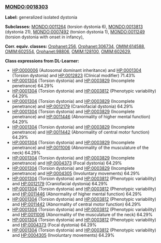 
### [MONDO:0018303](http://purl.obolibrary.org/obo/MONDO_0018303)
**Label:** generalized isolated dystonia

**Subclasses:** [MONDO:0011264](http://purl.obolibrary.org/obo/MONDO_0011264) (torsion dystonia 6), [MONDO:0013813](http://purl.obolibrary.org/obo/MONDO_0013813) (dystonia 21), [MONDO:0007492](http://purl.obolibrary.org/obo/MONDO_0007492) (torsion dystonia 1), [MONDO:0011249](http://purl.obolibrary.org/obo/MONDO_0011249) (torsion dystonia with onset in infancy), 

**Corr. equiv. classes:** [Orphanet:256](http://www.orpha.net/ORDO/Orphanet_256), [Orphanet:306734](http://www.orpha.net/ORDO/Orphanet_306734), [OMIM:614588](http://purl.obolibrary.org/obo/OMIM_614588), [OMIM:602554](http://purl.obolibrary.org/obo/OMIM_602554), [Orphanet:98806](http://www.orpha.net/ORDO/Orphanet_98806), [OMIM:128100](http://purl.obolibrary.org/obo/OMIM_128100), [OMIM:602629](http://purl.obolibrary.org/obo/OMIM_602629), 

**Class expressions from DL-Learner:**

- [HP:0000006](http://purl.obolibrary.org/obo/HP_0000006) (Autosomal dominant inheritance) and [HP:0001304](http://purl.obolibrary.org/obo/HP_0001304) (Torsion dystonia) and [HP:0012823](http://purl.obolibrary.org/obo/HP_0012823) (Clinical modifier) 71.43%
- [HP:0001304](http://purl.obolibrary.org/obo/HP_0001304) (Torsion dystonia) and [HP:0003829](http://purl.obolibrary.org/obo/HP_0003829) (Incomplete penetrance) 64.29%
- [HP:0001304](http://purl.obolibrary.org/obo/HP_0001304) (Torsion dystonia) and [HP:0003812](http://purl.obolibrary.org/obo/HP_0003812) (Phenotypic variability) 64.29%
- [HP:0001304](http://purl.obolibrary.org/obo/HP_0001304) (Torsion dystonia) and [HP:0003829](http://purl.obolibrary.org/obo/HP_0003829) (Incomplete penetrance) and [HP:0012179](http://purl.obolibrary.org/obo/HP_0012179) (Craniofacial dystonia) 64.29%
- [HP:0001304](http://purl.obolibrary.org/obo/HP_0001304) (Torsion dystonia) and [HP:0003829](http://purl.obolibrary.org/obo/HP_0003829) (Incomplete penetrance) and [HP:0011446](http://purl.obolibrary.org/obo/HP_0011446) (Abnormality of higher mental function) 64.29%
- [HP:0001304](http://purl.obolibrary.org/obo/HP_0001304) (Torsion dystonia) and [HP:0003829](http://purl.obolibrary.org/obo/HP_0003829) (Incomplete penetrance) and [HP:0011442](http://purl.obolibrary.org/obo/HP_0011442) (Abnormality of central motor function) 64.29%
- [HP:0001304](http://purl.obolibrary.org/obo/HP_0001304) (Torsion dystonia) and [HP:0003829](http://purl.obolibrary.org/obo/HP_0003829) (Incomplete penetrance) and [HP:0011006](http://purl.obolibrary.org/obo/HP_0011006) (Abnormality of the musculature of the neck) 64.29%
- [HP:0001304](http://purl.obolibrary.org/obo/HP_0001304) (Torsion dystonia) and [HP:0003829](http://purl.obolibrary.org/obo/HP_0003829) (Incomplete penetrance) and [HP:0004373](http://purl.obolibrary.org/obo/HP_0004373) (Focal dystonia) 64.29%
- [HP:0001304](http://purl.obolibrary.org/obo/HP_0001304) (Torsion dystonia) and [HP:0003829](http://purl.obolibrary.org/obo/HP_0003829) (Incomplete penetrance) and [HP:0004305](http://purl.obolibrary.org/obo/HP_0004305) (Involuntary movements) 64.29%
- [HP:0001304](http://purl.obolibrary.org/obo/HP_0001304) (Torsion dystonia) and [HP:0003812](http://purl.obolibrary.org/obo/HP_0003812) (Phenotypic variability) and [HP:0012179](http://purl.obolibrary.org/obo/HP_0012179) (Craniofacial dystonia) 64.29%
- [HP:0001304](http://purl.obolibrary.org/obo/HP_0001304) (Torsion dystonia) and [HP:0003812](http://purl.obolibrary.org/obo/HP_0003812) (Phenotypic variability) and [HP:0011446](http://purl.obolibrary.org/obo/HP_0011446) (Abnormality of higher mental function) 64.29%
- [HP:0001304](http://purl.obolibrary.org/obo/HP_0001304) (Torsion dystonia) and [HP:0003812](http://purl.obolibrary.org/obo/HP_0003812) (Phenotypic variability) and [HP:0011442](http://purl.obolibrary.org/obo/HP_0011442) (Abnormality of central motor function) 64.29%
- [HP:0001304](http://purl.obolibrary.org/obo/HP_0001304) (Torsion dystonia) and [HP:0003812](http://purl.obolibrary.org/obo/HP_0003812) (Phenotypic variability) and [HP:0011006](http://purl.obolibrary.org/obo/HP_0011006) (Abnormality of the musculature of the neck) 64.29%
- [HP:0001304](http://purl.obolibrary.org/obo/HP_0001304) (Torsion dystonia) and [HP:0003812](http://purl.obolibrary.org/obo/HP_0003812) (Phenotypic variability) and [HP:0004373](http://purl.obolibrary.org/obo/HP_0004373) (Focal dystonia) 64.29%
- [HP:0001304](http://purl.obolibrary.org/obo/HP_0001304) (Torsion dystonia) and [HP:0003812](http://purl.obolibrary.org/obo/HP_0003812) (Phenotypic variability) and [HP:0004305](http://purl.obolibrary.org/obo/HP_0004305) (Involuntary movements) 64.29%


